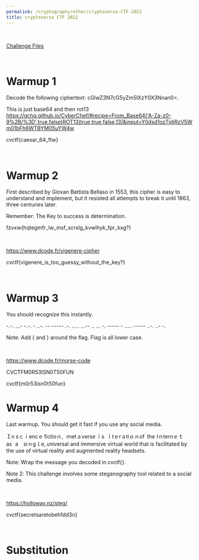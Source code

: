 ```yaml
---
permalink: /cryptography/other/cryptoverse-CTF-2022
title: cryptoverse CTF 2022
---
```


<br>

[Challenge Files](https://github.com/Connor-McCartney/CTF_Files/tree/main/2022/cryptoversectf)

<br>

# Warmup 1

Decode the following ciphertext: cGlwZ3N7cG5yZm5lXzY0X3Nnan0=.

This is just base64 and then rot13 <br>
<https://gchq.github.io/CyberChef/#recipe=From_Base64('A-Za-z0-9%2B/%3D',true,false)ROT13(true,true,false,13)&input=Y0dsd1ozTjdjRzV5Wm01bFh6WTBYM05uYW4w>

cvctf{caesar_64_ftw}

<br>

# Warmup 2

First described by Giovan Battista Bellaso in 1553, this cipher is easy to understand and implement, but it resisted all attempts to break it until 1863, three centuries later.

Remember: The Key to success is determination.

fzvxw{hqtegmfr_lw_msf_scrslg_kvwlhyk_fpr_kxg?}

<br>

<https://www.dcode.fr/vigenere-cipher>

cvctf{vigenere_is_too_guessy_without_the_key?}

<br>

# Warmup 3

You should recognize this instantly.

-.-. ...- -.-. - ..-. -- ----- .-. ..... ...-- .. ... -. ----- - ..... ----- ..-. ..- -.

Note: Add { and } around the flag. Flag is all lower case.

<br>

<https://www.dcode.fr/morse-code>

CVCTFM0R53ISN0T50FUN

cvctf{m0r53isn0t50fun}

# Warmup 4

Last warmup. You should get it fast if you use any social media.

Ｉn sｃｉencｅ fіctіοｎ, ｍetａνerse ｉs ｉtｅrａtiｏｎоf the Iｎternｅｔ as a sⅰｎgｌe, universal and immersive virtual world that is facilitated by the use of virtual reality and augmented reality headsets.

Note: Wrap the message you decoded in cvctf{}.

Note 2: This challenge involves some steganography tool related to a social media.

<br>

https://holloway.nz/steg/

cvctf{secretsaretobeh1dd3n}

<br>

# Substitution

